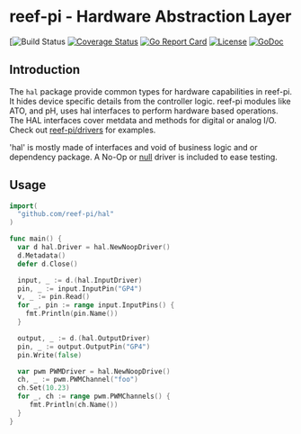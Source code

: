 # reef-pi - Hardware Abstraction Layer

[![Build Status](https://github.com/reef-pi/reef-pi/workflows/go/badge.svg?branch=master)
[![Coverage Status](https://codecov.io/gh/reef-pi/hal/branch/master/graph/badge.svg)](https://codecov.io/gh/reef-pi/hal)
[![Go Report Card](https://goreportcard.com/badge/reef-pi/hal)](https://goreportcard.com/report/reef-pi/hal)
[![License](https://img.shields.io/badge/License-Apache%202.0-blue.svg)](https://github.com/reef-pi/hal/blob/master/LICENSE.txt)
[![GoDoc](https://godoc.org/github.com/reef-pi/hal?status.svg)](https://godoc.org/github.com/reef-pi/hal)

## Introduction


The `hal` package provide common types for hardware capabilities in reef-pi.
It hides device specific details from the controller logic. reef-pi modules like ATO,
and pH, uses hal interfaces to perform hardware based operations. The HAL interfaces cover
metdata and methods for digital or analog I/O. Check out [reef-pi/drivers](https://github.com/reef-pi/drivers)
for examples.

'hal' is mostly made of interfaces and void of business logic and
or dependency package. A No-Op or [null](https://en.wikipedia.org/wiki/Null_object_pattern)
driver is included to ease testing.

## Usage

```go
import(
  "github.com/reef-pi/hal"
)

func main() {
  var d hal.Driver = hal.NewNoopDriver()
  d.Metadata()
  defer d.Close()

  input, _ := d.(hal.InputDriver)
  pin, _ := input.InputPin("GP4")
  v, _ := pin.Read()
  for _, pin := range input.InputPins() {
    fmt.Println(pin.Name())
  }

  output, _ := d.(hal.OutputDriver)
  pin, _ := output.OutputPin("GP4")
  pin.Write(false)

  var pwm PWMDriver = hal.NewNoopDrive()
  ch, _ := pwm.PWMChannel("foo")
  ch.Set(10.23)
  for _, ch := range pwm.PWMChannels() {
     fmt.Println(ch.Name())
  }
}


```

